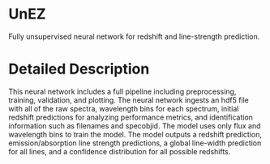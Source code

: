 # UnEZ
Fully unsupervised neural network for redshift and line-strength prediction. 


# Detailed Description
This neural network includes a full pipeline including preprocessing, training, validation, and plotting. The neural network ingests an hdf5 file with all of the raw spectra, wavelength bins for each spectrum, initial redshift predictions for analyzing performance metrics, and identification information such as filenames and specobjid. The model uses only flux and wavelength bins to train the model. The model outputs a redshift prediction, emission/absorption line strength predictions, a global line-width prediction for all lines, and a confidence distribution for all possible redshifts. 
